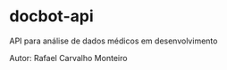 # docbot-api

<p> API para análise de dados médicos em desenvolvimento </p>
<p> Autor: Rafael Carvalho Monteiro </p>
